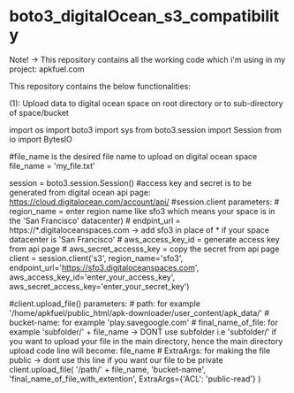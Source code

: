 # boto3_digitalOcean_s3_compatibility
Note! -> This repository contains all the working code which i'm using in my project: apkfuel.com

This repository contains the below functionalities:

(1): Upload data to digital ocean space on root directory or to sub-directory of space/bucket

import os
import boto3
import sys
from boto3.session import Session
from io import BytesIO

#file_name is the desired file name to upload on digital ocean space
file_name = 'my_file.txt'

session = boto3.session.Session()
#access key and secret is to be generated from digital ocean api page: https://cloud.digitalocean.com/account/api/
#session.client parameters: 
                           # region_name = enter region name like sfo3 which means your space is in the 'San Francisco' datacenter)
                           # endpint_url = https://*.digitaloceanspaces.com -> add sfo3 in place of * if your space datacenter is 'San Francisco'
                           # aws_access_key_id = generate access key from api page
                           # aws_secret_accesss_key = copy the secret from api page
client = session.client('s3',
                        region_name='sfo3',
                        endpoint_url='https://sfo3.digitaloceanspaces.com',
                        aws_access_key_id='enter_your_access_key',
                        aws_secret_access_key='enter_your_secret_key')

#client.upload_file() parameters: 
                          # path: for example '/home/apkfuel/public_html/apk-downloader/user_content/apk_data/'
                          # bucket-name: for example 'play.savegoogle.com'
                          # final_name_of_file: for example 'subfolder/' + file_name -> DONT use subfolder i.e 'subfolder/' if you want to upload your file in the main directory, hence the main directory upload code line will become: file_name
                          # ExtraArgs: for making the file public -> dont use this line if you want our file to be private
client.upload_file(
    '/path/' + file_name, 'bucket-name', 'final_name_of_file_with_extention',
    ExtraArgs={'ACL': 'public-read'}
)
